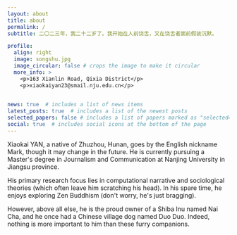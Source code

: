 ```yaml
---
layout: about
title: about
permalink: /
subtitle: 二〇二三年，我二十二岁了。我开始在人前饶舌，又在饶舌者面前假装沉默。

profile:
  align: right
  image: songshu.jpg
  image_circular: false # crops the image to make it circular
  more_info: >
    <p>163 Xianlin Road, Qixia District</p>
    <p>xiaokaiyan23@smail.nju.edu.cn</p>
    

news: true  # includes a list of news items
latest_posts: true  # includes a list of the newest posts
selected_papers: false # includes a list of papers marked as "selected={true}"
social: true  # includes social icons at the bottom of the page
---
```


Xiaokai YAN, a native of Zhuzhou, Hunan, goes by the English nickname Mark, though it may change in the future. He is currently pursuing a Master's degree in Journalism and Communication at Nanjing University in Jiangsu province.

His primary research focus lies in computational narrative and sociological theories (which often leave him scratching his head). In his spare time, he enjoys exploring Zen Buddhism (don't worry, he's just bragging). 

However, above all else, he is the proud owner of a Shiba Inu named Nai Cha, and he once had a Chinese village dog named Duo Duo. Indeed, nothing is more important to him than these furry companions.

